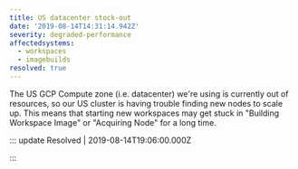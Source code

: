 ```yaml
---
title: US datacenter stock-out
date: '2019-08-14T14:31:14.942Z'
severity: degraded-performance
affectedsystems:
  - workspaces
  - imagebuilds
resolved: true
---
```

The US GCP Compute zone (i.e. datacenter) we're using is currently out of resources, so our US cluster is having trouble finding new nodes to scale up. This means that starting new workspaces may get stuck in "Building Workspace Image" or "Acquiring Node" for a long time.

<!--- language code: en -->

::: update Resolved | 2019-08-14T19:06:00.000Z

:::
